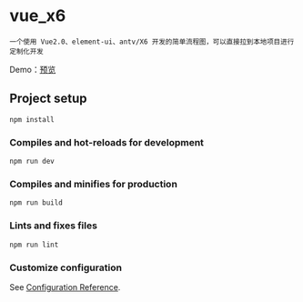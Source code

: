 # vue_x6

    一个使用 Vue2.0、element-ui、antv/X6 开发的简单流程图，可以直接拉到本地项目进行定制化开发

Demo：[预览](https://fadeds.github.io/vue-x6/#/)

## Project setup

```
npm install
```

### Compiles and hot-reloads for development

```
npm run dev
```

### Compiles and minifies for production

```
npm run build
```

### Lints and fixes files

```
npm run lint
```

### Customize configuration

See [Configuration Reference](https://cli.vuejs.org/config/).
